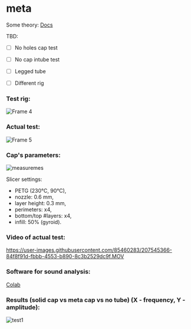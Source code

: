 # meta


Some theory:
[Docs](https://docs.google.com/document/d/1rUISsRDoXq0jfs-jZFZWdBOQLxf3znhviiC6kxXwnIc/edit?usp=sharing)

TBD:

- [ ] No holes cap test
- [ ] No cap intube test
- [ ] Legged tube 
- [ ] Different rig




### Test rig:

![Frame 4](https://user-images.githubusercontent.com/85460283/207591043-fc9b2606-aea4-4b18-bde3-cf4aed0acfed.png)


### Actual test: 

![Frame 5](https://user-images.githubusercontent.com/85460283/207545126-e56b9ae7-0978-4c58-9fa7-58c2c644b4cd.png)

### Cap's parameters:

![measuremes](https://user-images.githubusercontent.com/85460283/207561674-93e0b039-9f63-4d4f-9167-0b0386781d56.jpg)

Slicer settings:

- PETG (230°C, 90°C),
- nozzle: 0.6 mm,
- layer height: 0.3 mm,
- perimeters: x4,
- bottom/top #layers: x4,
- infill: 50% (gyroid).

### Video of actual test:

https://user-images.githubusercontent.com/85460283/207545366-84f8f91d-fbbb-4553-b890-8c3b2529dc9f.MOV



### Software for sound analysis:

[Colab](https://colab.research.google.com/drive/1uyHwhh9RmlgZjIZ-iUIS8scZYrOjwMD6#scrollTo=0Vo7yEltKMqr)

### Results (solid cap vs meta cap vs no tube) (X - frequency, Y - amplitude):

![test1](https://user-images.githubusercontent.com/85460283/207389500-3c301456-1756-47e5-8931-1e349b9989c9.PNG)



